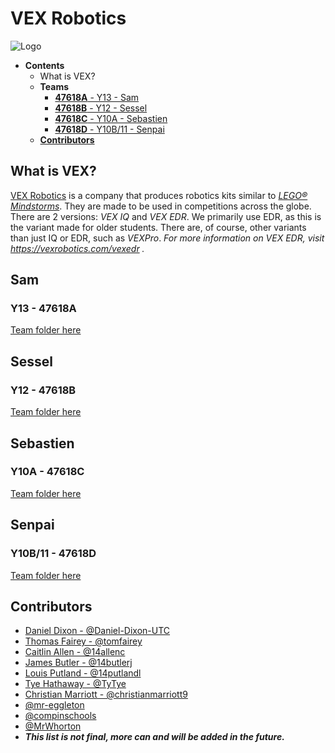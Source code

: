 # VEX Robotics
![Logo](http://olp.utcsheffield.org.uk/images/utc-sheffield-olp.png "Logo")

* __Contents__
  - What is VEX?
  - __Teams__
    + [__47618A__ - Y13 - Sam](#sam)
    + [__47618B__ - Y12 - Sessel](#sessel)
    + [__47618C__ - Y10A - Sebastien](#sebastien)
    + [__47618D__ - Y10B/11 - Senpai](#senpai)
  - [__Contributors__](#contributors)

## What is VEX?
[VEX Robotics](https://www.vexrobotics.com) is a company that produces robotics kits similar to [*LEGO® Mindstorms*](https://www.lego.com/en-gb/mindstorms). They are made to be used in competitions across the globe. There are 2 versions: *VEX IQ* and *VEX EDR*. We primarily use EDR, as this is the variant made for older students. There are, of course, other variants than just IQ or EDR, such as *VEXPro*.
*For more information on VEX EDR, visit https://vexrobotics.com/vexedr .*

## Sam
### Y13 - 47618A
[Team folder here](https://github.com/UTCSheffield/VEX-Robotics/tree/master/Sam)

## Sessel
### Y12 - 47618B
[Team folder here](https://github.com/UTCSheffield/VEX-Robotics/tree/master/Sessel)

## Sebastien
### Y10A - 47618C
[Team folder here](https://github.com/UTCSheffield/VEX-Robotics/tree/master/Sebastien)

## Senpai
### Y10B/11 - 47618D
[Team folder here](https://github.com/UTCSheffield/VEX-Robotics/tree/master/Senpai)

## Contributors
- [Daniel Dixon - @Daniel-Dixon-UTC](https://github.com/Daniel-Dixon-UTC)
- [Thomas Fairey - @tomfairey](https://github.com/tomfairey)
- [Caitlin Allen - @14allenc](https://github.com/14allenc)
- [James Butler - @14butlerj](https://github.com/14butlerj)
- [Louis Putland - @14putlandl](https://github.com/14putlandj)
- [Tye Hathaway - @TyTye](https://github.com/TyTye)
- [Christian Marriott - @christianmarriott9](https://github.com/christianmarriott9)
- [@mr-eggleton](https://github.com/mr-eggleton)
- [@compinschools](https://github.com/compinschools)
- [@MrWhorton](https://github.com/MrWhorton)
- ***This list is not final, more can and will be added in the future.***
